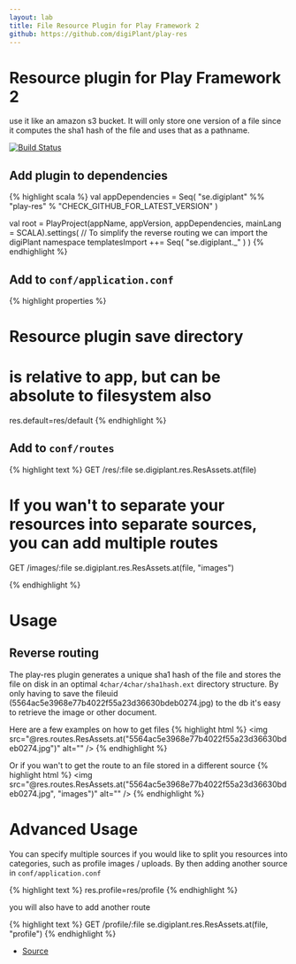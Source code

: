 ```yaml
---
layout: lab
title: File Resource Plugin for Play Framework 2
github: https://github.com/digiPlant/play-res
---
```


# Resource plugin for Play Framework 2
use it like an amazon s3 bucket.
It will only store one version of a file since it computes the sha1 hash of the file and uses that as a pathname.

[![Build Status](https://secure.travis-ci.org/digiPlant/play-res.png)](http://travis-ci.org/digiPlant/play-res)

## Add plugin to dependencies
{% highlight scala %}
val appDependencies = Seq(
	"se.digiplant" %% "play-res" % "CHECK_GITHUB_FOR_LATEST_VERSION"
)

val root = PlayProject(appName, appVersion, appDependencies, mainLang = SCALA).settings(
  // To simplify the reverse routing we can import the digiPlant namespace
  templatesImport ++= Seq(
    "se.digiplant._"
  )
)
{% endhighlight %}

## Add to `conf/application.conf`
{% highlight properties %}
# Resource plugin save directory
# is relative to app, but can be absolute to filesystem also
res.default=res/default
{% endhighlight %}

## Add to `conf/routes`
{% highlight text %}
GET    /res/:file      se.digiplant.res.ResAssets.at(file)

# If you wan't to separate your resources into separate sources, you can add multiple routes

GET    /images/:file      se.digiplant.res.ResAssets.at(file, "images")

{% endhighlight %}

# Usage

## Reverse routing
The play-res plugin generates a unique sha1 hash of the file and stores the file on disk in an optimal `4char/4char/sha1hash.ext` directory structure.
By only having to save the fileuid (5564ac5e3968e77b4022f55a23d36630bdeb0274.jpg) to the db it's easy to retrieve the image or other document.

Here are a few examples on how to get files
{% highlight html %}
<img src="@res.routes.ResAssets.at("5564ac5e3968e77b4022f55a23d36630bdeb0274.jpg")" alt="" />
{% endhighlight %}

Or if you wan't to get the route to an file stored in a different source
{% highlight html %}
<img src="@res.routes.ResAssets.at("5564ac5e3968e77b4022f55a23d36630bdeb0274.jpg", "images")" alt="" />
{% endhighlight %}

# Advanced Usage
You can specify multiple sources if you would like to split you resources into categories, such as profile images / uploads.
By then adding another source in `conf/application.conf`

{% highlight text %}
res.profile=res/profile
{% endhighlight %}

you will also have to add another route

{% highlight text %}
GET    /profile/:file      se.digiplant.res.ResAssets.at(file, "profile")
{% endhighlight %}

- [Source](https://github.com/digiPlant/play-res)
